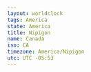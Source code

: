 ```yaml
---
layout: worldclock
tags: America
state: America
title: Nipigon
name: Canada
iso: CA
timezone: America/Nipigon
utc: UTC -05:53
---
```


